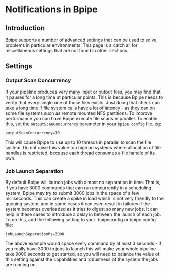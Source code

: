 # Notifications in Bpipe

## Introduction

Bpipe supports a number of advanced settings that can be used to solve problems
in particular environments. This page is a catch all for miscellaneous settings that
are not found in other sections.

## Settings

### Output Scan Concurrency

If your pipeline produces very many input or output files, you may find that
it pauses for a long time at particular points. This is because Bpipe needs
to verify that every single one of those files exists. Just doing that check can take
a long time if file system calls have a lot of latency - as they can on some
file systems such as remote mounted NFS partitions. To improve performance you can have
Bpipe execute file scans in parallel. To enable this, set the `outputScanConcurrency` 
parameter in your `bpipe.config` file. eg:

```
outputScanConcurrency=10
```

This will cause Bpipe to use up to 10 threads in parallel to scan the file system. Do not raise 
this value too high on systems where allocation of file handles is restricted, because each thread
consumes a file handle of its own.

### Job Launch Separation

By default Bpipe will launch jobs with almost no separation in time. That is, if you 
have 3000 commands that can run concurrently in a scheduling system, Bpipe may 
try to submit 3000 jobs in the space of a few milliseconds. This can create a spike
in load which is not very friendly to the queuing system, and in some cases it can even
result in failures if the system becomes overloaded as it tries to digest so many new jobs.
It can help in these cases to introduce a delay in between the launch of each job. To do this,
add the following setting to your .bpipeconfig or bpipe.config file:

```
jobLaunchSeparationMs=3000
```

The above example would space every command by at least 3 seconds - if you really have 3000 to 
jobs to launch this will make your whole pipeline take 9000 seconds to get started, so you will
need to balance the value of this setting against the capabilities and robustness of the
system the jobs are running on.






